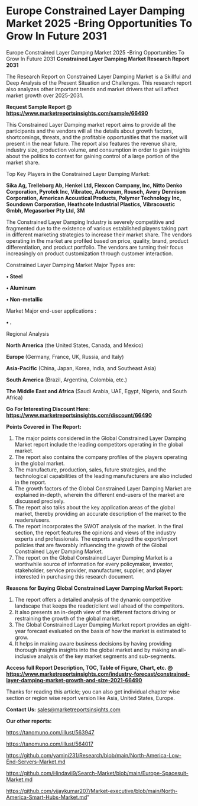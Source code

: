 # Europe Constrained Layer Damping Market 2025 -Bring Opportunities To Grow In Future 2031
Europe Constrained Layer Damping Market 2025 -Bring Opportunities To Grow In Future 2031
<strong>Constrained Layer Damping Market Research Report 2031</strong>

The Research Report on Constrained Layer Damping Market is a Skillful and Deep Analysis of the Present Situation and Challenges. This research report also analyzes other important trends and market drivers that will affect market growth over 2025-2031.

<strong>Request Sample Report @ <a href=https://www.marketreportsinsights.com/sample/66490>https://www.marketreportsinsights.com/sample/66490</a></strong>

This Constrained Layer Damping market report aims to provide all the participants and the vendors will all the details about growth factors, shortcomings, threats, and the profitable opportunities that the market will present in the near future. The report also features the revenue share, industry size, production volume, and consumption in order to gain insights about the politics to contest for gaining control of a large portion of the market share.

Top Key Players in the Constrained Layer Damping Market:

<strong>Sika Ag, Trelleborg Ab, Henkel Ltd, Flexcon Company, Inc, Nitto Denko Corporation, Pyrotek Inc, Vibratec, Autoneum, Rousch, Avery Dennison Corporation, American Acoustical Products, Polymer Technology Inc, Soundown Corporation, Heathcote Industrial Plastics, Vibracoustic Gmbh, Megasorber Pty Ltd, 3M</strong>

The Constrained Layer Damping Industry is severely competitive and fragmented due to the existence of various established players taking part in different marketing strategies to increase their market share. The vendors operating in the market are profiled based on price, quality, brand, product differentiation, and product portfolio. The vendors are turning their focus increasingly on product customization through customer interaction.

Constrained Layer Damping Market Major Types are:

<strong>• Steel

• Aluminum

• Non-metallic</strong>

Market Major end-user applications :

<strong>• .</strong>

Regional Analysis

</u><strong><b>North America</b></strong> (the United States, Canada, and Mexico)

<strong><b>Europe </b></strong>(Germany, France, UK, Russia, and Italy)

<strong><b>Asia-Pacific</b></strong> (China, Japan, Korea, India, and Southeast Asia)

<strong><b>South America</b></strong> (Brazil, Argentina, Colombia, etc.)

<strong><b>The Middle East and Africa</b></strong> (Saudi Arabia, UAE, Egypt, Nigeria, and South Africa)

<strong>Go For Interesting Discount Here: <a href=https://www.marketreportsinsights.com/discount/66490>https://www.marketreportsinsights.com/discount/66490</a></strong>

<strong>Points Covered in The Report:</strong>
<ol>
  <li>The major points considered in the Global Constrained Layer Damping Market report include the leading competitors operating in the global market.</li>
  <li>The report also contains the company profiles of the players operating in the global market.</li>
  <li>The manufacture, production, sales, future strategies, and the technological capabilities of the leading manufacturers are also included in the report.</li>
  <li>The growth factors of the Global Constrained Layer Damping Market are explained in-depth, wherein the different end-users of the market are discussed precisely.</li>
  <li>The report also talks about the key application areas of the global market, thereby providing an accurate description of the market to the readers/users.</li>
  <li>The report incorporates the SWOT analysis of the market. In the final section, the report features the opinions and views of the industry experts and professionals. The experts analyzed the export/import policies that are favorably influencing the growth of the Global Constrained Layer Damping Market.</li>
  <li>The report on the Global Constrained Layer Damping Market is a worthwhile source of information for every policymaker, investor, stakeholder, service provider, manufacturer, supplier, and player interested in purchasing this research document.</li>
</ol>
<strong>Reasons for Buying Global Constrained Layer Damping Market Report:</strong>

<ol>
  <li>The report offers a detailed analysis of the dynamic competitive landscape that keeps the reader/client well ahead of the competitors.</li>
  <li>It also presents an in-depth view of the different factors driving or restraining the growth of the global market.</li>
  <li>The Global Constrained Layer Damping Market report provides an eight-year forecast evaluated on the basis of how the market is estimated to grow.</li>
  <li>It helps in making aware business decisions by having providing thorough insights insights into the global market and by making an all-inclusive analysis of the key market segments and sub-segments.</li>
</ol>
<strong>Access full Report Description, TOC, Table of Figure, Chart, etc. @ <a href=https://www.marketreportsinsights.com/industry-forecast/constrained-layer-damping-market-growth-and-size-2021-66490>https://www.marketreportsinsights.com/industry-forecast/constrained-layer-damping-market-growth-and-size-2021-66490</a></strong>


Thanks for reading this article; you can also get individual chapter wise section or region wise report version like Asia, United States, Europe.

<strong>Contact Us:</strong>
sales@marketreportsinsights.com

<strong>Our other reports:</strong>

<a href=https://tanomuno.com/illust/563947>https://tanomuno.com/illust/563947</a>

<a href=https://tanomuno.com/illust/564017>https://tanomuno.com/illust/564017</a>

<a href=https://github.com/yamini231/Research/blob/main/North-America-Low-End-Servers-Market.md>https://github.com/yamini231/Research/blob/main/North-America-Low-End-Servers-Market.md</a>

<a href=https://github.com/Hindavii9/Search-Market/blob/main/Europe-Spacesuit-Market.md>https://github.com/Hindavii9/Search-Market/blob/main/Europe-Spacesuit-Market.md</a>

<a href=https://github.com/vijaykumar207/Market-executive/blob/main/North-America-Smart-Hubs-Market.md>https://github.com/vijaykumar207/Market-executive/blob/main/North-America-Smart-Hubs-Market.md</a>"
